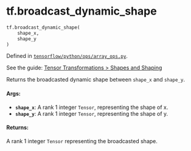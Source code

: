 <div itemscope itemtype="http://developers.google.com/ReferenceObject">
<meta itemprop="name" content="tf.broadcast_dynamic_shape" />
</div>

# tf.broadcast_dynamic_shape

``` python
tf.broadcast_dynamic_shape(
    shape_x,
    shape_y
)
```



Defined in [`tensorflow/python/ops/array_ops.py`](https://www.tensorflow.org/code/tensorflow/python/ops/array_ops.py).

See the guide: [Tensor Transformations > Shapes and Shaping](../../../api_guides/python/array_ops.md#Shapes_and_Shaping)

Returns the broadcasted dynamic shape between `shape_x` and `shape_y`.

#### Args:

* <b>`shape_x`</b>: A rank 1 integer `Tensor`, representing the shape of x.
* <b>`shape_y`</b>: A rank 1 integer `Tensor`, representing the shape of y.


#### Returns:

A rank 1 integer `Tensor` representing the broadcasted shape.